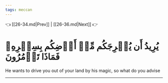 ```yaml
---
tags: meccan
---
```


👈 [[26-34.md|Prev]] | [[26-36.md|Next]] 👉

# يُرِيدُ أَن يُخۡرِجَكُم مِّنۡ أَرۡضِكُم بِسِحۡرِهِۦ فَمَاذَا تَأۡمُرُونَ

He wants to drive you out of your land by his magic, so what do you advise

---

